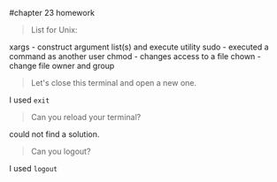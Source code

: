 #chapter 23 homework

> List for Unix:

xargs - construct argument list(s) and execute utility
sudo - executed a command as another user
chmod - changes access to a file
chown - change file owner and group

> Let's close this terminal and open a new one.

I used ```exit```

> Can you reload your terminal?

could not find a solution.

> Can you logout?

I used ```logout```
